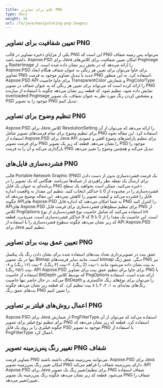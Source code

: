 ```yaml
---
title: تلاش برای تصاویر PNG
type: docs
weight: 30
url: /fa/java/manipulating-png-images/
---
```


## **تعیین شفافیت برای تصاویر PNG**
یکی از مزایای ذخیره تصاویر در قالب PNG این است که PNG می‌تواند پس زمینه شفاف داشته باشد. Aspose.PSD برای Java امکان تعیین شفافیت برای کلاس‌های PngImage و RasterImage را ارائه می‌دهد که در بخش زیر نشان داده شده است. از Aspose.PSD برای جاوا می‌توان برای تعیین هر رنگی به عنوان شفاف هنگام ایجاد تصاویر PNG جدید یا تبدیل تصاویر موجود به فرمت PNG استفاده کرد. به این منظور، Aspose.PSD API برای جاوا خاصیت TransparentColor و شمارش PngColorType را ارائه کرده است که می‌تواند برای تعیین هر رنگی که به عنوان شفاف در تصویر PNG نمایش داده شود، تنظیم شود. کد قطعه زیر نشان می‌دهد چگونه با استفاده از سازنده overloaded PngImage و مشخص کردن رنگ مورد نظر به عنوان شفاف، یک تصویر PSD موجود را به تصویر PNG تبدیل کنیم.

## **تنظیم وضوح برای تصاویر PNG**
Aspose.PSD برای Java کلاس ResolutionSetting را ارائه می‌دهد که می‌توان از آن برای تنظیم وضوح برای تمام فرمت‌های تصویر شامل PNG استفاده کرد. این مقاله نحوه استفاده از Aspose.PSD برای Java API برای تنظیم پارامترهای وضوح افقی و عمودی برای فرمت تصویر PNG را نشان می‌دهد. قطعه کد زیر یک تصویر PSD موجود را بارگذاری می‌کند و آن را به فرمت PNG تبدیل می‌کند و همچنین وضوح را تغییر می‌دهد.

## **فشرده‌سازی فایل‌های PNG**
قالب Portable Network Graphic (PNG) یک فرمت فشرده‌سازی بدون از دست دادن برای ارسال یک نقطه نظر راهبردی از شبکه‌ها می‌باشد. هنگامی که یک تصویر را در برنامه‌ای به عنوان یک فایل PNG ذخیره می‌کنید، ممکن است بخواهید یک سطح فشرده‌سازی را در محدوده از 0 تا حداکثر انتخاب کنید. تنظیم این مقدار به واقعیت اندازه فایل را فشرده می‌کند و کیفیت تصویر را کاهش نمی‌دهد. این مقاله توضیح می‌دهد که چگونه API‌های Aspose.PSD به شما امکان می‌دهند که اندازه فایل PNG را کنترل کنید. API‌های Aspose.PSD برای تنظیم سطح‌های فشرده‌سازی برای فرمت فایل PNG از کلاس PngOptions استفاده می‌کنند که شامل خاصیت نوع فشرده‌سازی از نوع int است. این خاصیت یک مقدا را از 0 تا 9 که 9 حداکثر فشرده‌سازی است، می‌پذیرد. قطعه کد زیر نشان می‌دهد چگونه سطوح فشرده‌سازی را با استفاده از API Aspose.PSD برای Java تنظیم کنیم.

## **تعیین عمق بیت برای تصاویر PNG**
عمق بیت در تصویربرداری تعداد بیت‌های استفاده شده برای نشان دادن رنگ یک پیکسل تنها در یک تصویر Bitmap است. مانند سایر فرمت‌های bitmap دیگر، عمق رنگ PNG نیز به بیت نشان داده می‌شود مانند ۱-بیت (2 رنگ)، ۲-بیت (۴ رنگ)، ۴-بیت (۱۶ رنگ) و ۸-بیت (۲۵۶ رنگ). API Aspose.PSD برای جاوا برای تنظیم عمق بیت برای تصاویر PNG با استفاده از خاصیت BitDepth که توسط کلاس PngOptions ارائه شده است، استفاده می‌کند. در حال حاضر تنها خاصیت BitDepth را می‌توان برای نوع‌های رنگ خاکستری و رنگ‌های نمایه‌ای به ۱، ۲، ۴ یا ۸ بیت تنظیم کرد. کد قطعه زیر نشان می‌دهد چگونه بت‌های عمق رنگ PNG را تعیین کنیم.

## **اعمال روش‌های فیلتر بر تصاویر PNG**
Aspose.PSD برای Java از شمارش PngFilterType استفاده می‌کند که می‌توان از آن برای تنظیم نوع فیلتر برای تصویر PNG استفاده کرد. قطعه کد زیر نشان می‌دهد که چگونه فیلتری را بر روی یک فایل PSD موجود به تصویر PNG با استفاده از PngFilterType  اعمال کرد.

## **تغییر رنگ پس‌زمینه تصویر PNG شفاف**
تصاویر فرمت PNG می‌توانند پس‌زمینه شفاف داشته باشند. Aspose.PSD برای Java امکان تغییر رنگ پس‌زمینه تصویر PNG دارای پس‌زمینه شفاف را فراهم می‌کند. API Aspose.PSD برای Java برای تنظیم/تغییر رنگ یک تصویر PNG شفاف استفاده می‌شود. قطعه کد زیر نشان می‌دهد چگونه رنگ پس‌زمینه یک تصویر PNG شفاف را تعیین/تغییر می‌دهد.
